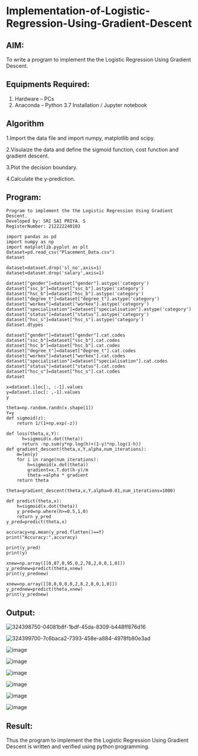 # Implementation-of-Logistic-Regression-Using-Gradient-Descent

## AIM:
To write a program to implement the the Logistic Regression Using Gradient Descent.

## Equipments Required:
1. Hardware – PCs
2. Anaconda – Python 3.7 Installation / Jupyter notebook

## Algorithm
1.Import the data file and import numpy, matplotlib and scipy.

2.Visulaize the data and define the sigmoid function, cost function and gradient descent.

3.Plot the decision boundary.

4.Calculate the y-prediction.

## Program:
```
Program to implement the the Logistic Regression Using Gradient Descent.
Developed by: SRI SAI PRIYA. S
RegisterNumber: 212222240103
```
```
import pandas as pd
import numpy as np
import matplotlib.pyplot as plt
dataset=pd.read_csv("Placement_Data.csv")
dataset

dataset=dataset.drop('sl_no',axis=1)
dataset=dataset.drop('salary',axis=1)

dataset["gender"]=dataset["gender"].astype('category')
dataset["ssc_b"]=dataset["ssc_b"].astype('category')
dataset["hsc_b"]=dataset["hsc_b"].astype('category')
dataset["degree_t"]=dataset["degree_t"].astype('category')
dataset["workex"]=dataset["workex"].astype('category')
dataset["specialisation"]=dataset["specialisation"].astype('category')
dataset["status"]=dataset["status"].astype('category')
dataset["hsc_s"]=dataset["hsc_s"].astype('category')
dataset.dtypes

dataset["gender"]=dataset["gender"].cat.codes
dataset["ssc_b"]=dataset["ssc_b"].cat.codes
dataset["hsc_b"]=dataset["hsc_b"].cat.codes
dataset["degree_t"]=dataset["degree_t"].cat.codes
dataset["workex"]=dataset["workex"].cat.codes
dataset["specialisation"]=dataset["specialisation"].cat.codes
dataset["status"]=dataset["status"].cat.codes
dataset["hsc_s"]=dataset["hsc_s"].cat.codes
dataset
```
```
x=dataset.iloc[:, :-1].values
y=dataset.iloc[: ,-1].values
y

theta=np.random.randn(x.shape[1])
Y=y
def sigmoid(z):
    return 1/(1+np.exp(-z))

def loss(theta,x,Y):
      h=sigmoid(x.dot(theta))
      return -np.sum(y*np.log(h)+(1-y)*np.log(1-h))
def gradient_descent(theta,x,Y,alpha,num_iterations):
    m=len(y)
    for i in range(num_iterations):
        h=sigmoid(x.dot(theta))
        gradient=x.T.dot(h-y)/m
        theta-=alpha * gradient
    return theta

theta=gradient_descent(theta,x,Y,alpha=0.01,num_iterations=1000)

def predict(theta,x):
    h=sigmoid(x.dot(theta))
    y_pred=np.where(h>=0.5,1,0)
    return y_pred
y_pred=predict(theta,x)

accuracy=np.mean(y_pred.flatten()==Y)
print("Accuracy:",accuracy)

print(y_pred)
print(y)

xnew=np.array([[0,87,0,95,0,2,78,2,0,0,1,0]])
y_prednew=predict(theta,xnew)
print(y_prednew)

xnew=np.array([[0,0,0,0,0,2,8,2,0,0,1,0]])
y_prednew=predict(theta,xnew)
print(y_prednew)
```

## Output:
![324398750-04081b8f-1bdf-45da-8309-b448ff876d16](https://github.com/SriSaiPriyaSenthilvel/-Implementation-of-Logistic-Regression-Using-Gradient-Descent/assets/119475702/137635ac-bd57-4c78-b326-83efd4c022f9)

![324399700-7c6baca2-7393-458e-a884-4978fb80e3ad](https://github.com/SriSaiPriyaSenthilvel/-Implementation-of-Logistic-Regression-Using-Gradient-Descent/assets/119475702/99b42bb6-4603-4c7d-a00b-7eabc1cbf6e0)

![image](https://github.com/SriSaiPriyaSenthilvel/-Implementation-of-Logistic-Regression-Using-Gradient-Descent/assets/119475702/42430aeb-75d7-49a3-b5ed-26e48e03ad50)

![image](https://github.com/SriSaiPriyaSenthilvel/-Implementation-of-Logistic-Regression-Using-Gradient-Descent/assets/119475702/cb938aa3-ccb1-4a16-b0f4-ac37a6f21a56)

![image](https://github.com/SriSaiPriyaSenthilvel/-Implementation-of-Logistic-Regression-Using-Gradient-Descent/assets/119475702/288ac5fb-399e-480a-a89f-2e349e7505cb)

![image](https://github.com/SriSaiPriyaSenthilvel/-Implementation-of-Logistic-Regression-Using-Gradient-Descent/assets/119475702/bbbb2901-488e-4cd2-992c-a09c787c3e6f)

![image](https://github.com/SriSaiPriyaSenthilvel/-Implementation-of-Logistic-Regression-Using-Gradient-Descent/assets/119475702/24d68b9e-433d-43d0-8b7b-bf71654e3b56)

![image](https://github.com/SriSaiPriyaSenthilvel/-Implementation-of-Logistic-Regression-Using-Gradient-Descent/assets/119475702/c1ae63a3-7abb-48cf-a3b5-f52495d70e9d)

## Result:
Thus the program to implement the the Logistic Regression Using Gradient Descent is written and verified using python programming.

